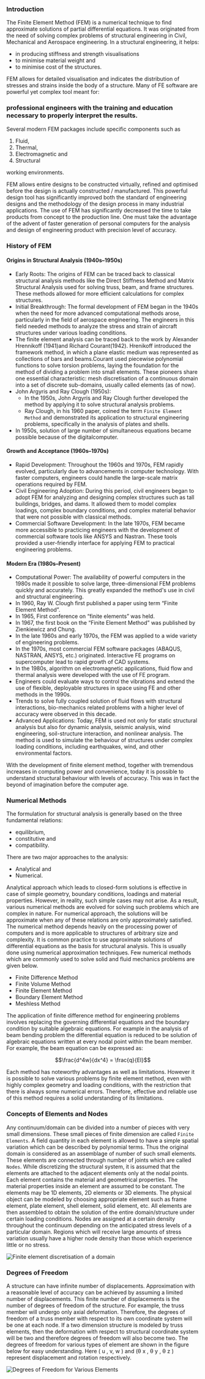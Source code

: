 ### Introduction

The Finite Element Method (FEM) is a numerical technique to find approximate solutions of partial
differential equations. It was originated from the need of solving complex problems of structural
engineering in Civil, Mechanical and Aerospace engineering. In a structural engineering, it
helps:

- in producing stiffness and strength visualisations
- to minimise material weight and
- to minimise cost of the structures.

FEM allows for detailed visualisation and indicates the distribution of
stresses and strains inside the body of a structure. Many of FE software are powerful yet complex
tool meant for:

### professional engineers with the training and education necessary to properly interpret the results.

Several modern FEM packages include specific components such as

1. Fluid,
2. Thermal,
3. Electromagnetic and
4. Structural

working environments.

FEM allows entire designs to be constructed virtually,
refined and optimised before the design is actually constructed / manufactured.
This powerful design tool has significantly
improved both the standard of engineering designs and the methodology of the design process in
many industrial applications. The use of FEM has significantly decreased the time to take products
from concept to the production line. One must take the advantage of the advent of faster generation
of personal computers for the analysis and design of engineering product with precision level of
accuracy.

### History of FEM

#### Origins in Structural Analysis (1940s–1950s)

- Early Roots: The origins of FEM can be traced back to classical structural analysis methods like
the Direct Stiffness Method and Matrix Structural Analysis used for solving truss, beam, and
frame structures. These methods allowed for more efficient calculations for complex structures.
- Initial Breakthrough: The formal development of FEM began in the 1940s when the need for more
advanced computational methods arose, particularly in the field of aerospace engineering. The
engineers in this field needed methods to analyze the stress and strain of aircraft structures
under various loading conditions.
- The finite element analysis can be traced back to the work by Alexander Hrennikoff (1941)and
Richard Courant(1942). Hrenikoff introduced the framework method, in which a plane elastic
medium was represented as collections of bars and beams.Courant used piecewise polynomial
functions to solve torsion problems, laying the foundation for the method of dividing a problem
into small elements. These pioneers share one essential characteristic: mesh discretisation of a
continuous domain into a set of discrete sub-domains, usually called elements (as of now). 
- John Argyris and Ray Clough (1950s): 
   - In the 1950s, John Argyris and Ray Clough further developed the method by applying it to
   solve structural analysis problems. 
   - Ray Clough, in his 1960 paper, coined the term `Finite Element Method` and demonstrated
   its application to structural engineering problems, specifically in the analysis of plates
   and shells.
- In 1950s, solution of large number of simultaneous equations became possible because of the
digitalcomputer.

#### Growth and Acceptance (1960s–1970s)

- Rapid Development: Throughout the 1960s and 1970s, FEM rapidly evolved, particularly due to advancements
in computer technology. With faster computers, engineers could handle the large-scale matrix operations
required by FEM.
- Civil Engineering Adoption: During this period, civil engineers began to adopt FEM for analyzing and
designing complex structures such as tall buildings, bridges, and dams. It allowed them to model complex
loadings, complex boundary conditions, and complex material behavior that were not possible with classical
methods.
- Commercial Software Development: In the late 1970s, FEM became more accessible to practicing engineers
with the development of commercial software tools like ANSYS and Nastran. These tools provided a
user-friendly interface for applying FEM to practical engineering problems.

#### Modern Era (1980s–Present)

- Computational Power: The availability of powerful computers in the 1980s made it possible to solve
large, three-dimensional FEM problems quickly and accurately. This greatly expanded the method's use
in civil and structural engineering.
- In 1960, Ray W. Clough first published a paper using term “Finite Element Method”.
- In 1965, First conference on “finite elements” was held.
- In 1967, the first book on the “Finite Element Method” was published by Zienkiewicz and Chung.
- In the late 1960s and early 1970s, the FEM was applied to a wide variety of engineering problems.
- In the 1970s, most commercial FEM software packages (ABAQUS, NASTRAN, ANSYS, etc.) originated.
Interactive FE programs on supercomputer lead to rapid growth of CAD systems.
- In the 1980s, algorithm on electromagnetic applications, fluid flow and thermal analysis were
developed with the use of FE program.
- Engineers could evaluate ways to control the vibrations and extend the use of flexible,
deployable structures in space using FE and other methods in the 1990s.
- Trends to solve fully coupled solution of fluid flows with structural interactions, bio-mechanics
related problems with a higher level of accuracy were observed in this decade.
- Advanced Applications: Today, FEM is used not only for static structural analysis but also for
dynamic analysis, seismic analysis, wind engineering, soil-structure interaction, and nonlinear
analysis. The method is used to simulate the behaviour of structures under complex loading conditions,
including earthquakes, wind, and other environmental factors.

With the development of finite element method, together with tremendous increases in computing
power and convenience, today it is possible to understand structural behaviour with levels of
accuracy. This was in fact the beyond of imagination before the computer age.


### Numerical Methods

The formulation for structural analysis is generally based on the three fundamental relations:

- equilibrium,
- constitutive and
- compatibility.

There are two major approaches to the analysis:

- Analytical and
- Numerical.

Analytical approach which leads to closed-form solutions is effective in case of simple geometry,
boundary conditions, loadings and material properties. However, in reality, such simple cases may
not arise. As a result, various numerical methods are evolved for solving such problems which are
complex in nature. For numerical approach, the solutions will be approximate
when any of these relations are only approximately satisfied. The numerical method depends heavily
on the processing power of computers and is more applicable to structures of arbitrary size and
complexity. It is common practice to use approximate solutions of differential equations as the basis
for structural analysis. This is usually done using numerical approximation techniques. Few
numerical methods which are commonly used to solve solid and fluid mechanics problems are given
below.

- Finite Difference Method
- Finite Volume Method
- Finite Element Method
- Boundary Element Method
- Meshless Method

The application of finite difference method for engineering problems involves replacing the
governing differential equations and the boundary condition by suitable algebraic equations. For
example in the analysis of beam bending problem the differential equation is reduced to be solution
of algebraic equations written at every nodal point within the beam member. For example, the beam
equation can be expressed as:

$$\frac{d^4w}{dx^4} = \frac{q}{EI}$$

Each method has noteworthy advantages as well as limitations. However it is possible to
solve various problems by finite element method, even with highly complex geometry and loading
conditions, with the restriction that there is always some numerical errors. Therefore, effective and
reliable use of this method requires a solid understanding of its limitations.

### Concepts of Elements and Nodes

Any continuum/domain can be divided into a number of pieces with very small dimensions. These
small pieces of finite dimension are called `Finite Elements`. A field quantity in each
element is allowed to have a simple spatial variation which can be described by polynomial terms.
Thus the original domain is considered as an assemblage of number of such small elements. These
elements are connected through number of joints which are called `Nodes`. While discretizing the
structural system, it is assumed that the elements are attached to the adjacent elements only at the
nodal points. Each element contains the material and geometrical properties. The material properties
inside an element are assumed to be constant. The elements may be 1D elements, 2D elements or 3D
elements. The physical object can be modeled by choosing appropriate element such as frame
element, plate element, shell element, solid element, etc. All elements are then assembled to obtain
the solution of the entire domain/structure under certain loading conditions. Nodes are assigned at a
certain density throughout the continuum depending on the anticipated stress levels of a particular
domain. Regions which will receive large amounts of stress variation usually have a higher node
density than those which experience little or no stress.

![Finite element discretisation of a domain](Images/Intro-002.jpg)

### Degrees of Freedom

A structure can have infinite number of displacements. Approximation with a reasonable level of
accuracy can be achieved by assuming a limited number of displacements. This finite number of
displacements is the number of degrees of freedom of the structure. For example, the truss member
will undergo only axial deformation. Therefore, the degrees of freedom of a truss member with
respect to its own coordinate system will be one at each node. If a two dimension structure is
modeled by truss elements, then the deformation with respect to structural coordinate system will be
two and therefore degrees of freedom will also become two. The degrees of freedom for various
types of element are shown in the figure below for easy understanding. Here ( u , v, w ) and (θ x , θ y , θ z )
represent displacement and rotation respectively.

![Degrees of Freedom for Various Elements](Images/Intro-003.jpg)
